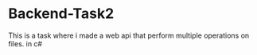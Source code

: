 # Backend-Task2
This is a task where i made a web api that perform multiple operations on files. in c#
